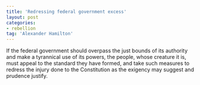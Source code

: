 ```yaml
---
title: 'Redressing federal government excess'
layout: post
categories:
- rebellion
tag: 'Alexander Hamilton'
---
```


If the federal government should overpass the just bounds of its authority and make a tyrannical use of its powers, the people, whose creature it is, must appeal to the standard they have formed, and take such measures to redress the injury done to the Constitution as the exigency may suggest and prudence justify.